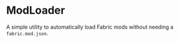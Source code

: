 # ModLoader
A simple utility to automatically load Fabric mods without needing a `fabric.mod.json`.

